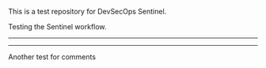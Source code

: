 This is a test repository for DevSecOps Sentinel.

Testing the Sentinel workflow.

--------
--------

Another test for comments
